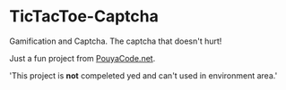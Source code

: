 # TicTacToe-Captcha
Gamification and Captcha. The captcha that doesn't hurt! 

Just a fun project from [PouyaCode.net](http://pouyacode.net/).

'This project is **not** compeleted yed and can't used in environment area.'